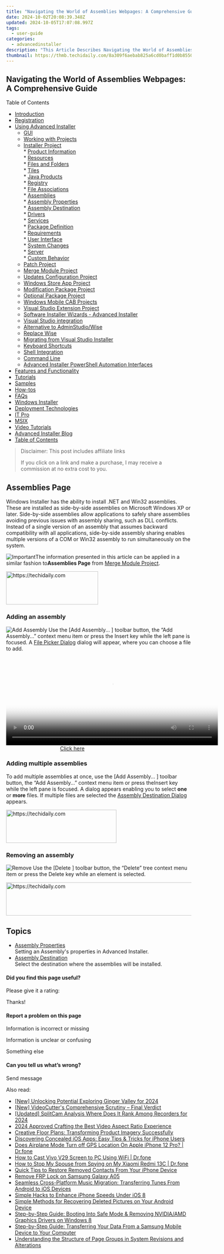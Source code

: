```yaml
---
title: "Navigating the World of Assemblies Webpages: A Comprehensive Guide"
date: 2024-10-02T20:08:39.348Z
updated: 2024-10-05T17:07:08.997Z
tags:
  - user-guide
categories:
  - advancedinstaller
description: "This Article Describes Navigating the World of Assemblies Webpages: A Comprehensive Guide"
thumbnail: https://thmb.techidaily.com/8a309f6aebab825a6cd0baff1d0b8550d45fadce34f31fb21e5a5f2109ae3299.jpg
---
```


## Navigating the World of Assemblies Webpages: A Comprehensive Guide

Table of Contents

* [Introduction](https://tools.techidaily.com/advancedinstaller/products/)
* [Registration](https://tools.techidaily.com/advancedinstaller/products/)
* [Using Advanced Installer](https://tools.techidaily.com/advancedinstaller/products/)  
   * [GUI](https://tools.techidaily.com/advancedinstaller/products/)  
   * [Working with Projects](https://tools.techidaily.com/advancedinstaller/products/)  
   * [Installer Project](https://tools.techidaily.com/advancedinstaller/products/)  
         * [Product Information](https://tools.techidaily.com/advancedinstaller/products/)  
         * [Resources](https://tools.techidaily.com/advancedinstaller/products/)  
                  * [Files and Folders](https://tools.techidaily.com/advancedinstaller/products/)  
                  * [Tiles](https://tools.techidaily.com/advancedinstaller/products/)  
                  * [Java Products](https://tools.techidaily.com/advancedinstaller/products/)  
                  * [Registry](https://tools.techidaily.com/advancedinstaller/products/)  
                  * [File Associations](https://tools.techidaily.com/advancedinstaller/products/)  
                  * [Assemblies](https://tools.techidaily.com/advancedinstaller/products/)  
                              * [Assembly Properties](https://tools.techidaily.com/advancedinstaller/products/)  
                              * [Assembly Destination](https://tools.techidaily.com/advancedinstaller/products/)  
                  * [Drivers](https://tools.techidaily.com/advancedinstaller/products/)  
                  * [Services](https://tools.techidaily.com/advancedinstaller/products/)  
         * [Package Definition](https://tools.techidaily.com/advancedinstaller/products/)  
         * [Requirements](https://tools.techidaily.com/advancedinstaller/products/)  
         * [User Interface](https://tools.techidaily.com/advancedinstaller/products/)  
         * [System Changes](https://tools.techidaily.com/advancedinstaller/products/)  
         * [Server](https://tools.techidaily.com/advancedinstaller/products/)  
         * [Custom Behavior](https://tools.techidaily.com/advancedinstaller/products/)  
   * [Patch Project](https://tools.techidaily.com/advancedinstaller/products/)  
   * [Merge Module Project](https://tools.techidaily.com/advancedinstaller/products/)  
   * [Updates Configuration Project](https://tools.techidaily.com/advancedinstaller/products/)  
   * [Windows Store App Project](https://tools.techidaily.com/advancedinstaller/products/)  
   * [Modification Package Project](https://tools.techidaily.com/advancedinstaller/products/)  
   * [Optional Package Project](https://tools.techidaily.com/advancedinstaller/products/)  
   * [Windows Mobile CAB Projects](https://tools.techidaily.com/advancedinstaller/products/)  
   * [Visual Studio Extension Project](https://tools.techidaily.com/advancedinstaller/products/)  
   * [Software Installer Wizards - Advanced Installer](https://tools.techidaily.com/advancedinstaller/products/)  
   * [Visual Studio integration](https://tools.techidaily.com/advancedinstaller/products/)  
   * [Alternative to AdminStudio/Wise](https://tools.techidaily.com/advancedinstaller/products/)  
   * [Replace Wise](https://tools.techidaily.com/advancedinstaller/products/)  
   * [Migrating from Visual Studio Installer](https://tools.techidaily.com/advancedinstaller/products/)  
   * [Keyboard Shortcuts](https://tools.techidaily.com/advancedinstaller/products/)  
   * [Shell Integration](https://tools.techidaily.com/advancedinstaller/products/)  
   * [Command Line](https://tools.techidaily.com/advancedinstaller/products/)  
   * [Advanced Installer PowerShell Automation Interfaces](https://tools.techidaily.com/advancedinstaller/products/)
* [Features and Functionality](https://tools.techidaily.com/advancedinstaller/products/)
* [Tutorials](https://tools.techidaily.com/advancedinstaller/products/)
* [Samples](https://tools.techidaily.com/advancedinstaller/products/)
* [How-tos](https://tools.techidaily.com/advancedinstaller/products/)
* [FAQs](https://tools.techidaily.com/advancedinstaller/products/)
* [Windows Installer](https://tools.techidaily.com/advancedinstaller/products/)
* [Deployment Technologies](https://tools.techidaily.com/advancedinstaller/products/)
* [IT Pro](https://tools.techidaily.com/advancedinstaller/products/)
* [MSIX](https://tools.techidaily.com/advancedinstaller/products/)
* [Video Tutorials](https://tools.techidaily.com/advancedinstaller/products/)
* [Advanced Installer Blog](https://tools.techidaily.com/advancedinstaller/products/)
* [Table of Contents](https://tools.techidaily.com/advancedinstaller/products/)

>  Disclaimer: This post includes affiliate links
>
>  If you click on a link and make a purchase, I may receive a commission at no extra cost to you.
>

## Assemblies Page

Windows Installer has the ability to install .NET and Win32 assemblies. These are installed as side-by-side assemblies on Microsoft Windows XP or later. Side-by-side assemblies allow applications to safely share assemblies avoiding previous issues with assembly sharing, such as DLL conflicts. Instead of a single version of an assembly that assumes backward compatibility with all applications, side-by-side assembly sharing enables multiple versions of a COM or Win32 assembly to run simultaneously on the system.

![Important](https://cdn.advancedinstaller.com/svg/common/IconMessageInfo.svg)The information presented in this article can be applied in a similar fashion to**Assemblies Page** from [Merge Module Project](https://tools.techidaily.com/advancedinstaller/products/).

<!-- affiliate ads begin -->
<a href="https://aligracehair.sjv.io/c/5597632/2135398/19272" target="_top" id="2135398">
  <img src="//a.impactradius-go.com/display-ad/19272-2135398" border="0" alt="https://techidaily.com" width="250" height="90"/>
</a>
<img height="0" width="0" src="https://aligracehair.sjv.io/i/5597632/2135398/19272" style="position:absolute;visibility:hidden;" border="0" />
<!-- affiliate ads end -->

### Adding an assembly

![Add Assembly](https://cdn.advancedinstaller.com/img/toolbar/assembly-add.png "Add Assembly") Use the \[Add Assembly... \] toolbar button, the “Add Assembly...” context menu item or press the Insert key while the left pane is focused. A [File Picker Dialog](https://tools.techidaily.com/advancedinstaller/products/) dialog will appear, where you can choose a file to add. 

<!-- affiliate ads begin -->
<span id="1983552">
					<video width="576" height="240" style="cursor:pointer"
           poster="//a.impactradius-go.com/display-clicktoplayimage/1983552.png"
           onclick="if(!this.playClicked){this.play();this.setAttribute('controls',true);this.playClicked=true;}">
	   <source src="//a.impactradius-go.com/display-ad/22993-1983552">
	   <img src="//a.impactradius-go.com/display-clicktoplayimage/1983552.png" style="border: none; height: 100%; width: 100%; object-fit: contain">
	</video>
	<div style="width:360px;text-align:center"><a href="javascript:window.open(decodeURIComponent('https%3A%2F%2Fhomestyler.sjv.io%2Fc%2F5597632%2F1983552%2F22993'), '_blank');void(0);">Click here</a></div>
</span>
<img height="0" width="0" src="https://imp.pxf.io/i/5597632/1983552/22993" style="position:absolute;visibility:hidden;" border="0" />
<!-- affiliate ads end -->

### Adding multiple assemblies

 To add multiple assemblies at once, use the \[Add Assembly... \] toolbar button, the “Add Assembly...” context menu item or press theInsert key while the left pane is focused. A dialog appears enabling you to select **one** or **more** files. If multiple files are selected the [Assembly Destination Dialog](https://tools.techidaily.com/advancedinstaller/products/) appears.

<!-- affiliate ads begin -->
<a href="https://aligracehair.sjv.io/c/5597632/1915865/19272" target="_top" id="1915865">
  <img src="//a.impactradius-go.com/display-ad/19272-1915865" border="0" alt="https://techidaily.com" width="300" height="90"/>
</a>
<img height="0" width="0" src="https://aligracehair.sjv.io/i/5597632/1915865/19272" style="position:absolute;visibility:hidden;" border="0" />
<!-- affiliate ads end -->

### Removing an assembly

![Remove](https://cdn.advancedinstaller.com/img/toolbar/remove.png "Remove") Use the \[Delete \] toolbar button, the “Delete” tree context menu item or press the Delete key while an element is selected.

<!-- affiliate ads begin -->
<a href="https://unicoeye.pxf.io/c/5597632/2148773/18498" target="_top" id="2148773">
  <img src="//a.impactradius-go.com/display-ad/18498-2148773" border="0" alt="https://techidaily.com" width="728" height="90"/>
</a>
<img height="0" width="0" src="https://unicoeye.pxf.io/i/5597632/2148773/18498" style="position:absolute;visibility:hidden;" border="0" />
<!-- affiliate ads end -->

## Topics

* [Assembly Properties](https://tools.techidaily.com/advancedinstaller/products/)  
Setting an Assembly's properties in Advanced Installer.
* [Assembly Destination](https://tools.techidaily.com/advancedinstaller/products/)  
Select the destination where the assemblies will be installed.

#### Did you find this page useful?

Please give it a rating:

 Thanks!

#### Report a problem on this page

Information is incorrect or missing

Information is unclear or confusing

Something else

#### Can you tell us what’s wrong?

Send message

<ins class="adsbygoogle"
     style="display:block"
     data-ad-format="autorelaxed"
     data-ad-client="ca-pub-7571918770474297"
     data-ad-slot="1223367746"></ins>

<ins class="adsbygoogle"
     style="display:block"
     data-ad-client="ca-pub-7571918770474297"
     data-ad-slot="8358498916"
     data-ad-format="auto"
     data-full-width-responsive="true"></ins>

<span class="atpl-alsoreadstyle">Also read:</span>
<div><ul>
<li><a href="https://video-capture.techidaily.com/new-unlocking-potential-exploring-ginger-valley-for-2024/"><u>[New] Unlocking Potential Exploring Ginger Valley for 2024</u></a></li>
<li><a href="https://article-files.techidaily.com/new-videocutters-comprehensive-scrutiny-final-verdict/"><u>[New] VideoCutter's Comprehensive Scrutiny – Final Verdict</u></a></li>
<li><a href="https://remote-screen-capture.techidaily.com/updated-splitcam-analysis-where-does-it-rank-among-recorders-for-2024/"><u>[Updated] SplitCam Analysis Where Does It Rank Among Recorders for 2024</u></a></li>
<li><a href="https://extra-resources.techidaily.com/2024-approved-crafting-the-best-video-aspect-ratio-experience/"><u>2024 Approved Crafting the Best Video Aspect Ratio Experience</u></a></li>
<li><a href="https://fox-where.techidaily.com/creative-floor-plans-transforming-product-imagery-successfully/"><u>Creative Floor Plans: Transforming Product Imagery Successfully</u></a></li>
<li><a href="https://fox-where.techidaily.com/discovering-concealed-ios-apps-easy-tips-and-tricks-for-iphone-users/"><u>Discovering Concealed iOS Apps: Easy Tips & Tricks for iPhone Users</u></a></li>
<li><a href="https://fake-location.techidaily.com/does-airplane-mode-turn-off-gps-location-on-apple-iphone-12-pro-drfone-by-drfone-virtual-ios/"><u>Does Airplane Mode Turn off GPS Location On Apple iPhone 12 Pro? | Dr.fone</u></a></li>
<li><a href="https://screen-mirror.techidaily.com/how-to-cast-vivo-v29-screen-to-pc-using-wifi-drfone-by-drfone-android/"><u>How to Cast Vivo V29 Screen to PC Using WiFi | Dr.fone</u></a></li>
<li><a href="https://change-location.techidaily.com/how-to-stop-my-spouse-from-spying-on-my-xiaomi-redmi-13c-drfone-by-drfone-virtual-android/"><u>How to Stop My Spouse from Spying on My Xiaomi Redmi 13C | Dr.fone</u></a></li>
<li><a href="https://fox-where.techidaily.com/quick-tips-to-restore-removed-contacts-from-your-iphone-device/"><u>Quick Tips to Restore Removed Contacts From Your iPhone Device</u></a></li>
<li><a href="https://review-topics.techidaily.com/remove-frp-lock-on-samsung-galaxy-a05-by-drfone-android-unlock-remove-google-frp/"><u>Remove FRP Lock on Samsung Galaxy A05</u></a></li>
<li><a href="https://fox-where.techidaily.com/seamless-cross-platform-music-migration-transferring-tunes-from-android-to-ios-devices/"><u>Seamless Cross-Platform Music Migration: Transferring Tunes From Android to iOS Devices</u></a></li>
<li><a href="https://fox-where.techidaily.com/simple-hacks-to-enhance-iphone-speeds-under-ios-8/"><u>Simple Hacks to Enhance iPhone Speeds Under iOS 8</u></a></li>
<li><a href="https://fox-where.techidaily.com/simple-methods-for-recovering-deleted-pictures-on-your-android-device/"><u>Simple Methods for Recovering Deleted Pictures on Your Android Device</u></a></li>
<li><a href="https://driver-error.techidaily.com/step-by-step-guide-booting-into-safe-mode-and-removing-nvidiaamd-graphics-drivers-on-windows-8/"><u>Step-by-Step Guide: Booting Into Safe Mode & Removing NVIDIA/AMD Graphics Drivers on Windows 8</u></a></li>
<li><a href="https://fox-where.techidaily.com/step-by-step-guide-transferring-your-data-from-a-samsung-mobile-device-to-your-computer/"><u>Step-by-Step Guide: Transferring Your Data From a Samsung Mobile Device to Your Computer</u></a></li>
<li><a href="https://fox-where.techidaily.com/understanding-the-structure-of-page-groups-in-system-revisions-and-alterations/"><u>Understanding the Structure of Page Groups in System Revisions and Alterations</u></a></li>
</ul></div>

